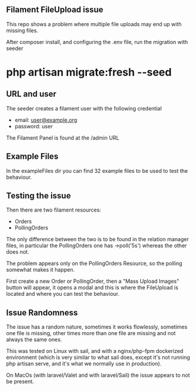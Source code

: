 
## Filament FileUpload issue

This repo shows a problem where multiple file uploads may end up with missing files.

After composer install, and configuring the .env file, run the migration with seeder

# php artisan migrate:fresh --seed

## URL and user

The seeder creates a filament user with the following credential
 - email: user@example.org
 - password: user

The Filament Panel is found at the /admin URL 

## Example Files

In the exampleFiles dir you can find 32 example files to be used to test the behaviour.

## Testing the issue

Then there are two filament resources:
  - Orders
  - PollingOrders

The only difference between the two is to be found in the relation manager files, in particular the PollingOrders one has ->poll('5s') whereas the other does not.

The problem appears only on the PollingOrders Resource, so the polling somewhat makes it happen.

First create a new Order or PollingOrder, then a "Mass Upload Images" button will appear, it opens a modal and this is where the FileUpload is located and where you can test the behaviour.

## Issue Randomness

The issue has a random nature, sometimes it works flowlessly, sometimes one file is missing, other times more than one file are missing and not always the same ones.

This was tested on Linux with sail, and with a nginx/php-fpm dockerized environment (which is very similar to what sail does, except it's not running php artisan serve, and it's what we normally use in production).

On MacOs (with laravel/Valet and with laravel/Sail) the issue appears to not be present. 